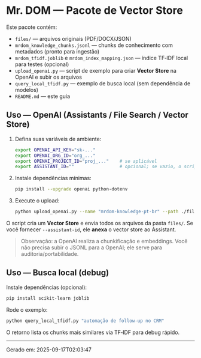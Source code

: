 # Mr. DOM — Pacote de Vector Store

Este pacote contém:
- `files/` — arquivos originais (PDF/DOCX/JSON)
- `mrdom_knowledge_chunks.jsonl` — chunks de conhecimento com metadados (pronto para ingestão)
- `mrdom_tfidf.joblib` e `mrdom_index_mapping.json` — índice TF‑IDF local para testes (opcional)
- `upload_openai.py` — script de exemplo para criar **Vector Store** na OpenAI e subir os arquivos
- `query_local_tfidf.py` — exemplo de busca local (sem dependência de modelos)
- `README.md` — este guia

## Uso — OpenAI (Assistants / File Search / Vector Store)

1. Defina suas variáveis de ambiente:
   ```bash
   export OPENAI_API_KEY="sk-..."
   export OPENAI_ORG_ID="org_..."
   export OPENAI_PROJECT_ID="proj_..."    # se aplicável
   export ASSISTANT_ID=""                 # opcional; se vazio, o script só cria o vector store
   ```

2. Instale dependências mínimas:
   ```bash
   pip install --upgrade openai python-dotenv
   ```

3. Execute o upload:
   ```bash
   python upload_openai.py --name "mrdom-knowledge-pt-br" --path ./files
   ```

O script cria um **Vector Store** e envia todos os arquivos da pasta `files/`. Se você fornecer `--assistant-id`, ele **anexa** o vector store ao Assistant.

> Observação: a OpenAI realiza a chunkificação e embeddings. Você não precisa subir o JSONL para a OpenAI; ele serve para auditoria/portabilidade.

## Uso — Busca local (debug)

Instale dependências (opcional):
```bash
pip install scikit-learn joblib
```

Rode o exemplo:
```bash
python query_local_tfidf.py "automação de follow-up no CRM"
```

O retorno lista os chunks mais similares via TF‑IDF para debug rápido.

---

Gerado em: 2025-09-17T02:03:47
